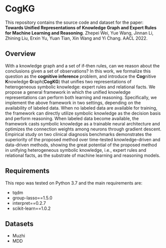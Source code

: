 # CogKG
This repository contains the source code and dataset for the paper: **Towards Unified Representations of Knowledge Graph and Expert Rules for Machine Learning and Reasoning**. 
Zhepei Wei, Yue Wang, Jinnan Li, Zhining Liu, Erxin Yu, Yuan Tian, Xin Wang and Yi Chang.
AACL 2022.

## Overview
With a knowledge graph and a set of if-then rules, can we reason about the conclusions given a set of observations?
In this work, we formalize this question as the **cognitive inference** problem, and introduce the **Cog**nitive **K**nowledge **G**raph(**CogKG**) that unifies two representations of heterogeneous symbolic knowledge: expert rules and relational facts.
We propose a general framework in which the unified knowledge representations can perform both learning and reasoning.
Specifically, we implement the above framework in two settings, depending on the availability of labeled data.
When no labeled data are available for training, the framework can directly utilize symbolic knowledge as the decision basis and perform reasoning.
When labeled data become available, the framework casts symbolic knowledge as a trainable neural architecture and optimizes the connection weights among neurons through gradient descent.
Empirical study on two clinical diagnosis benchmarks demonstrates the superiority of the proposed method over time-tested knowledge-driven and data-driven methods, showing the great potential of the proposed method in unifying heterogeneous symbolic knowledge, i.e., expert rules and relational facts, as the substrate of machine learning and reasoning models.

## Requirements
This repo was tested on Python 3.7 and the main requirements are:
- tqdm
- group-lasso==1.5.0
- interpret==0.2.7
- scikit-learn==1.0.2

## Datasets
- Muzhi
- MDD
